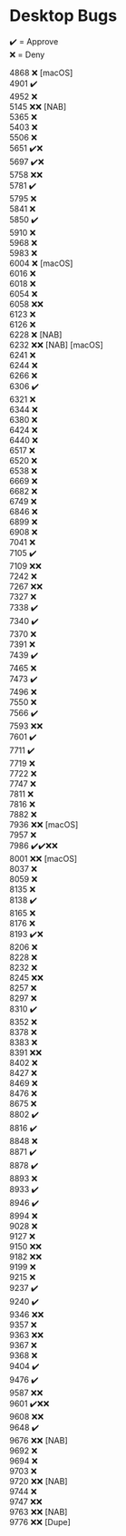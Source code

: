 # Desktop Bugs

✔️ = Approve  
❌ = Deny

4868 ❌ [macOS]  
4901 ✔️  
4952 ❌  
5145 ❌❌ [NAB]  
5365 ❌  
5403 ❌  
5506 ❌  
5651 ✔️❌  
5697 ✔️❌  
5758 ❌❌  
5781 ✔️  
5795 ❌  
5841 ❌  
5850 ✔️  
5910 ❌  
5968 ❌  
5983 ❌  
6004 ❌ [macOS]  
6016 ❌  
6018 ❌  
6054 ❌  
6058 ❌❌  
6123 ❌  
6126 ❌  
6228 ❌ [NAB]  
6232 ❌❌ [NAB] [macOS]  
6241 ❌  
6244 ❌  
6266 ❌  
6306 ✔️  
6321 ❌  
6344 ❌  
6380 ❌  
6424 ❌  
6440 ❌  
6517 ❌  
6520 ❌  
6538 ❌  
6669 ❌  
6682 ❌  
6749 ❌  
6846 ❌  
6899 ❌  
6908 ❌  
7041 ❌  
7105 ✔️  
7109 ❌❌  
7242 ❌  
7267 ❌❌  
7327 ❌  
7338 ✔️  
7340 ✔️  
7370 ❌  
7391 ❌  
7439 ✔️  
7465 ❌  
7473 ✔️  
7496 ❌  
7550 ❌  
7566 ✔️  
7593 ❌❌  
7601 ✔️  
7711 ✔️  
7719 ❌  
7722 ❌  
7747 ❌  
7811 ❌  
7816 ❌  
7882 ❌  
7936 ❌❌ [macOS]  
7957 ❌  
7986 ✔️✔️❌❌  
8001 ❌❌ [macOS]  
8037 ❌  
8059 ❌  
8135 ❌  
8138 ✔️  
8165 ❌  
8176 ❌  
8193 ✔️❌  
8206 ❌  
8228 ❌  
8232 ❌  
8245 ❌❌  
8257 ❌  
8297 ❌  
8310 ✔️  
8352 ❌  
8378 ❌  
8383 ❌  
8391 ❌❌  
8402 ❌  
8427 ❌  
8469 ❌  
8476 ❌  
8675 ❌  
8802 ✔️  
8816 ✔️  
8848 ❌  
8871 ✔️  
8878 ✔️  
8893 ❌  
8933 ✔️  
8946 ✔️  
8994 ❌  
9028 ❌  
9127 ❌  
9150 ❌❌  
9182 ❌❌  
9199 ❌  
9215 ❌  
9237 ✔️  
9240 ✔️  
9346 ❌❌  
9357 ❌  
9363 ❌❌  
9367 ❌  
9368 ❌  
9404 ✔️  
9476 ✔️  
9587 ❌❌  
9601 ✔️❌❌  
9608 ❌❌  
9648 ✔️  
9676 ❌❌ [NAB]  
9692 ❌  
9694 ❌  
9703 ❌  
9720 ❌❌ [NAB]  
9744 ❌  
9747 ❌❌  
9763 ❌❌ [NAB]  
9776 ❌❌ [Dupe]

